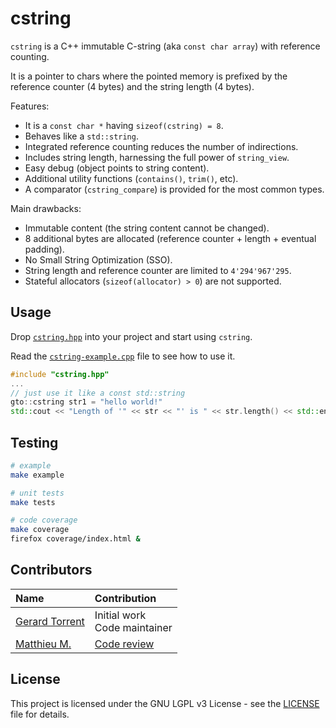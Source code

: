 # cstring

`cstring` is a C++ immutable C-string (aka `const char array`) with reference counting.

It is a pointer to chars where the pointed memory is prefixed by the reference counter
(4 bytes) and the string length (4 bytes).

Features:

* It is a `const char *` having `sizeof(cstring) = 8`.
* Behaves like a `std::string`.
* Integrated reference counting reduces the number of indirections.
* Includes string length, harnessing the full power of `string_view`.
* Easy debug (object points to string content).
* Additional utility functions (`contains()`, `trim()`, etc).
* A comparator (`cstring_compare`) is provided for the most common types.

Main drawbacks:

* Immutable content (the string content cannot be changed).
* 8 additional bytes are allocated (reference counter + length + eventual padding).
* No Small String Optimization (SSO).
* String length and reference counter are limited to `4'294'967'295`.
* Stateful allocators (`sizeof(allocator) > 0`) are not supported.

## Usage

Drop [`cstring.hpp`](cstring.hpp) into your project and start using `cstring`.

Read the [`cstring-example.cpp`](cstring-example.cpp) file to see how to use it.

```c++
#include "cstring.hpp"
...
// just use it like a const std::string
gto::cstring str1 = "hello world!"
std::cout << "Length of '" << str << "' is " << str.length() << std::endl;
```

## Testing

```bash
# example
make example

# unit tests
make tests

# code coverage
make coverage
firefox coverage/index.html &
```

## Contributors

| Name | Contribution |
|:-----|:-------------|
| [Gerard Torrent](https://github.com/torrentg/) | Initial work<br/>Code maintainer|
| [Matthieu M.](https://codereview.stackexchange.com/users/8999/matthieu-m) | [Code review](https://codereview.stackexchange.com/questions/281365/an-immutable-c-string-with-ref-counting) |

## License

This project is licensed under the GNU LGPL v3 License - see the [LICENSE](LICENSE) file for details.
